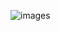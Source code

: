 ![images](https://user-images.githubusercontent.com/22574398/217358548-436ec41a-3e89-4344-a55a-adf209a10162.jpg)